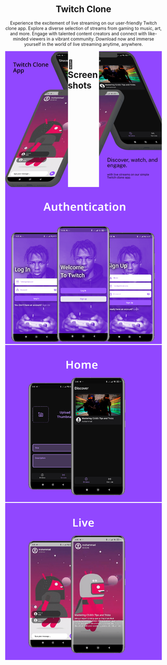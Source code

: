 

<div align="center">

<h1>Twitch Clone</h1>
<p>
Experience the excitement of live streaming on our user-friendly Twitch clone app. Explore a diverse selection of streams from gaming to music, art, and more. Engage with talented content creators and connect with like-minded viewers in a vibrant community. Download now and immerse yourself in the world of live streaming anytime, anywhere.
</p>

</div>

<p>
<img align="left" width="40%" src="screenshots/top1.png">

<img align="right" width="40%" src="screenshots/top2.png">

</p>


# :star2: Screenshots
<div align="center"> 
  <img src="screenshots/auth.png" alt="screenshot" />
</div>
<div align="center"> 
  <img src="screenshots/home.png" alt="screenshot" />
</div>
<div align="center"> 
  <img src="screenshots/live.png" alt="screenshot" />
</div>



